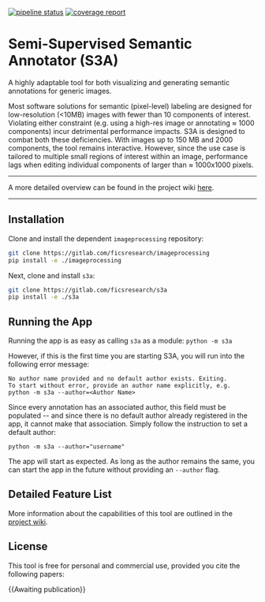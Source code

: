 [![pipeline status](https://gitlab.com/ficsresearch/s3a/badges/development/pipeline.svg)](https://gitlab.com/ficsresearch/s3a/-/commits/development)
[![coverage report](https://gitlab.com/ficsresearch/s3a/badges/development/coverage.svg)](https://gitlab.com/ficsresearch/s3a/-/commits/development)

# Semi-Supervised Semantic Annotator (S3A)

A highly adaptable tool for both visualizing and generating semantic annotations for generic images.

Most software solutions for semantic (pixel-level) labeling are designed for low-resolution (<10MB) images with fewer than 10 components of interest. Violating either constraint (e.g. using a high-res image or annotating $\approx$ 1000 components) incur detrimental performance impacts. S3A is designed to combat both these deficiencies. With images up to 150 MB and 2000 components, the tool remains interactive. However, since the use case is tailored to multiple small regions of interest within an image, performance lags when editing individual components of larger than $\approx$ 1000x1000 pixels.

___

A more detailed overview can be found in the project wiki [here](https://gitlab.com/ficsresearch/s3a/-/wikis/docs/user's-guide).

___

## Installation

Clone and install the dependent `imageprocessing` repository:

```bash
git clone https://gitlab.com/ficsresearch/imageprocessing
pip install -e ./imageprocessing
```

Next, clone and install `s3a`:

```bash
git clone https://gitlab.com/ficsresearch/s3a
pip install -e ./s3a
```

## Running the App
Running the app is as easy as calling `s3a` as a module:
`python -m s3a`

However, if this is the first time you are starting S3A, you will run into the following error message:
```
No author name provided and no default author exists. Exiting.
To start without error, provide an author name explicitly, e.g.
python -m s3a --author=<Author Name>
```
Since every annotation has an associated author, this field must be populated -- and since there is no default author already registered in the app, it cannot make that association. Simply follow the instruction to set a default author:

`python -m s3a --author="username"`

The app will start as expected. As long as the author remains the same, you can start the app in the future without providing an `--author` flag.
## Detailed Feature List

More information about the capabilities of this tool are outlined in the [project wiki](https://gitlab.com/ficsresearch/s3a/-/wikis/home).


## License

This tool is free for personal and commercial use, provided you cite the following papers:

{{Awaiting publication}}

